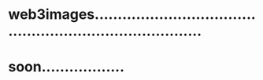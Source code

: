 # web3images.............................................................................
# soon..................
